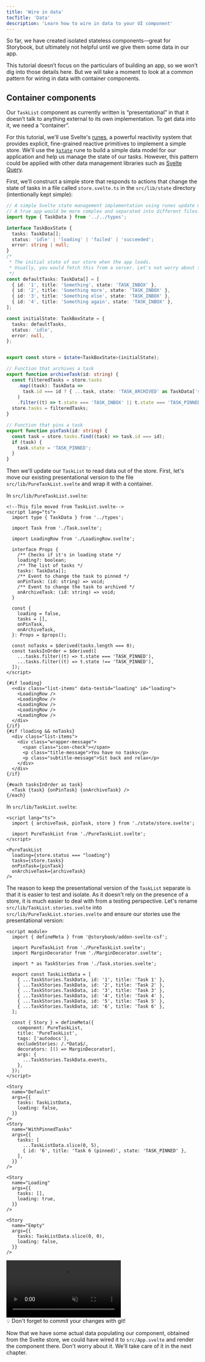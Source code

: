 ```yaml
---
title: 'Wire in data'
tocTitle: 'Data'
description: 'Learn how to wire in data to your UI component'
---
```


So far, we have created isolated stateless components-–great for Storybook, but ultimately not helpful until we give them some data in our app.

This tutorial doesn’t focus on the particulars of building an app, so we won’t dig into those details here. But we will take a moment to look at a common pattern for wiring in data with container components.

## Container components

Our `TaskList` component as currently written is “presentational” in that it doesn’t talk to anything external to its own implementation. To get data into it, we need a “container”.

For this tutorial, we'll use Svelte's [runes](https://svelte.dev/docs/svelte/what-are-runes), a powerful reactivity system that provides explicit, fine-grained reactive primitives to implement a simple store. We'll use the [`$state`](https://svelte.dev/docs/svelte/$state) rune to build a simple data model for our application and help us manage the state of our tasks. However, this pattern could be applied with other data management libraries such as [Svelte Query](https://sveltequery.vercel.app/).

First, we’ll construct a simple store that responds to actions that change the state of tasks in a file called `store.svelte.ts` in the `src/lib/state` directory (intentionally kept simple):

```ts:title=src/lib/state/store.svelte.ts
// A simple Svelte state management implementation using runes update methods and initial data.
// A true app would be more complex and separated into different files.
import type { TaskData } from '../../types';

interface TaskBoxState {
  tasks: TaskData[];
  status: 'idle' | 'loading' | 'failed' | 'succeeded';
  error: string | null;
}
/*
 * The initial state of our store when the app loads.
 * Usually, you would fetch this from a server. Let's not worry about that now
 */
const defaultTasks: TaskData[] = [
  { id: '1', title: 'Something', state: 'TASK_INBOX' },
  { id: '2', title: 'Something more', state: 'TASK_INBOX' },
  { id: '3', title: 'Something else', state: 'TASK_INBOX' },
  { id: '4', title: 'Something again', state: 'TASK_INBOX' },
];

const initialState: TaskBoxState = {
  tasks: defaultTasks,
  status: 'idle',
  error: null,
};


export const store = $state<TaskBoxState>(initialState);

// Function that archives a task
export function archiveTask(id: string) {
  const filteredTasks = store.tasks
    .map((task): TaskData =>
      task.id === id ? { ...task, state: 'TASK_ARCHIVED' as TaskData['state'] } : task
    )
    .filter((t) => t.state === 'TASK_INBOX' || t.state === 'TASK_PINNED');
  store.tasks = filteredTasks;
}

// Function that pins a task
export function pinTask(id: string) {
  const task = store.tasks.find((task) => task.id === id);
  if (task) {
    task.state = 'TASK_PINNED';
  }
}
```

Then we'll update our `TaskList` to read data out of the store. First, let's move our existing presentational version to the file `src/lib/PureTaskList.svelte` and wrap it with a container.

In `src/lib/PureTaskList.svelte`:

```html:title=src/lib/PureTaskList.svelte
<!--This file moved from TaskList.svelte-->
<script lang="ts">
  import type { TaskData } from '../types';

  import Task from './Task.svelte';

  import LoadingRow from './LoadingRow.svelte';

  interface Props {
    /** Checks if it's in loading state */
    loading?: boolean;
    /** The list of tasks */
    tasks: TaskData[];
    /** Event to change the task to pinned */
    onPinTask: (id: string) => void;
    /** Event to change the task to archived */
    onArchiveTask: (id: string) => void;
  }

  const {
    loading = false,
    tasks = [],
    onPinTask,
    onArchiveTask,
  }: Props = $props();

  const noTasks = $derived(tasks.length === 0);
  const tasksInOrder = $derived([
    ...tasks.filter((t) => t.state === 'TASK_PINNED'),
    ...tasks.filter((t) => t.state !== 'TASK_PINNED'),
  ]);
</script>

{#if loading}
  <<div class="list-items" data-testid="loading" id="loading">
    <LoadingRow />
    <LoadingRow />
    <LoadingRow />
    <LoadingRow />
    <LoadingRow />
  </div>
{/if}
{#if !loading && noTasks}
  <div class="list-items">
    <div class="wrapper-message">
      <span class="icon-check"></span>
      <p class="title-message">You have no tasks</p>
      <p class="subtitle-message">Sit back and relax</p>
    </div>
  </div>
{/if}

{#each tasksInOrder as task}
  <Task {task} {onPinTask} {onArchiveTask} />
{/each}
```

In `src/lib/TaskList.svelte`:

```html:title=src/lib/TaskList.svelte
<script lang="ts">
  import { archiveTask, pinTask, store } from './state/store.svelte';

  import PureTaskList from './PureTaskList.svelte';
</script>

<PureTaskList
  loading={store.status === "loading"}
  tasks={store.tasks}
  onPinTask={pinTask}
  onArchiveTask={archiveTask}
/>
```

The reason to keep the presentational version of the `TaskList` separate is that it is easier to test and isolate. As it doesn't rely on the presence of a store, it is much easier to deal with from a testing perspective. Let's rename `src/lib/TaskList.stories.svelte` into `src/lib/PureTaskList.stories.svelte` and ensure our stories use the presentational version:

```html:title=src/lib/PureTaskList.stories.svelte
<script module>
  import { defineMeta } from '@storybook/addon-svelte-csf';

  import PureTaskList from './PureTaskList.svelte';
  import MarginDecorator from './MarginDecorator.svelte';

  import * as TaskStories from './Task.stories.svelte';

  export const TaskListData = [
    { ...TaskStories.TaskData, id: '1', title: 'Task 1' },
    { ...TaskStories.TaskData, id: '2', title: 'Task 2' },
    { ...TaskStories.TaskData, id: '3', title: 'Task 3' },
    { ...TaskStories.TaskData, id: '4', title: 'Task 4' },
    { ...TaskStories.TaskData, id: '5', title: 'Task 5' },
    { ...TaskStories.TaskData, id: '6', title: 'Task 6' },
  ];

  const { Story } = defineMeta({
    component: PureTaskList,
    title: 'PureTaskList',
    tags: ['autodocs'],
    excludeStories: /.*Data$/,
    decorators: [() => MarginDecorator],
    args: {
      ...TaskStories.TaskData.events,
    },
  });
</script>

<Story
  name="Default"
  args={{
    tasks: TaskListData,
    loading: false,
  }}
/>
<Story
  name="WithPinnedTasks"
  args={{
    tasks: [
      ...TaskListData.slice(0, 5),
      { id: '6', title: 'Task 6 (pinned)', state: 'TASK_PINNED' },
    ],
  }}
/>

<Story
  name="Loading"
  args={{
    tasks: [],
    loading: true,
  }}
/>

<Story
  name="Empty"
  args={{
    tasks: TaskListData.slice(0, 0),
    loading: false,
  }}
/>
```

<video autoPlay muted playsInline loop>
  <source
    src="/intro-to-storybook/finished-puretasklist-states-9-0.mp4"
    type="video/mp4"
  />
</video>

<div class="aside">
💡 Don't forget to commit your changes with git!
</div>

Now that we have some actual data populating our component, obtained from the Svelte store, we could have wired it to `src/App.svelte` and render the component there. Don't worry about it. We'll take care of it in the next chapter.
